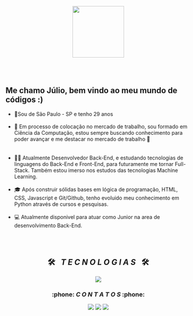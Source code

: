 <div align = "center">
  <img height = "140px" src = "https://user-images.githubusercontent.com/92947069/183311882-d6cec5b0-18e8-48cf-a551-098f295fbce5.gif" >
</div>

<br><br>

<!--<img align = "right" width = "450px"  src = "...">
<!--FIM cabeçalho HELLO WORD-->

<!--inicio descrição-->
## Me chamo Júlio, bem vindo ao meu mundo de códigos :)

<ul align="left">
<li>📍Sou de São Paulo - SP e tenho 29 anos </li>
<br>
<li>🚀 Em processo de colocação no mercado de trabalho, sou formado em Ciência da Computação, estou sempre buscando conhecimento para poder avançar e me destacar no mercado de trabalho 🚀</li><br>
<br>
<li>👩‍💻 Atualmente Desenvolvedor Back-End, e estudando tecnologias de linguagens do Back-End e Front-End, para futuramente me tornar Full-Stack. Também estou imerso nos estudos das tecnologias Machine Learning. </li>
<br>
<li>🎓 Após construir sólidas bases em lógica de programação, HTML, CSS, Javascript e Git/Github, tenho evoluido meu conhecimento em Python através de cursos e pesquisas. </li>
<br>
<li>💻 Atualmente disponivel para atuar como Junior na area de desenvolvimento Back-End. </li>
</ul>
<br>
<!--FIM descrição-->

<!--INICIO Tecnologias-->
<br>
<h2 align="center">🛠️&ensp; <i>T E C N O L O G I A S</i> &ensp;🛠️</h2>
<p align="center">
  <a href="https://skillicons.dev">
    <img src="https://skillicons.dev/icons?i=python,git,github,html,css,js,nodejs,docker,mysql,sql" />
  </a>
</p>
<!--<br><br><br><br><br>
<div align="center">
  <img align="left" height="360px" width="330px" alt="quote"  src = "https://i.pinimg.com/originals/e3/f8/d1/e3f8d1ec363edf1f9e4372198aeeaba2.gif">
  <a href="https://github.com/leticiamlbarros">
  <img height="180em" src="https://github-readme-stats.vercel.app/api?username=leticialmbarros&show_icons=true&theme=dark&include_all_commits=true&count_private=true"/>
  <img height="180em" src="https://github-readme-stats.vercel.app/api/top-langs/?username=leticialmbarros&layout=compact&langs_count=7&theme=dark"/>
</div>
<br>-->
<!--Contatos-->
<h3 align="center">:phone: <i>C O N T A T O S</i> :phone:</h2>
<div align="center">
<a href="https://instagram.com/juliiobrown" target="_blank"><img src="https://img.shields.io/badge/-Instagram-%23E4405F?style=for-the-badge&logo=instagram&logoColor=white" target="_blank"></a>
<a href = "mailto:jc.spc2017@gmail.com"><img src="https://img.shields.io/badge/-Gmail-%23333?style=for-the-badge&logo=gmail&logoColor=white" target="_blank"></a>
<a href="https://www.linkedin.com/in/júlio-césar-dos-santos-1436a4294/" target="_blank"><img src="https://img.shields.io/badge/-LinkedIn-%230077B5?style=for-the-badge&logo=linkedin&logoColor=white" target="_blank"></a>
</div>
